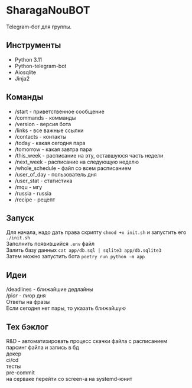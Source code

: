 # SharagaNouBOT
Telegram-бот для группы.

## Инструменты
- Python 3.11
- Python-telegram-bot
- Aiosqlite
- Jinja2

## Команды
- /start - приветственное сообщение
- /commands - комманды
- /version - версия бота
- /links - все важные ссылки
- /contacts - контакты
- /today - какая сегодня пара
- /tomorrow - какая завтра пара
- /this_week - расписание на эту, оставшуюся часть недели
- /next_week - расписание на следующую неделю 
- /whole_schedule - файл со всем расписанием
- /user_of_day - пользователь дня
- /user_stat - статистика
- /mqu - мгу
- /russia - russia
- /recipe - рецепт<br>

## Запуск
Для начала, надо дать права скрипту `chmod +x init.sh` и запустить его `./init.sh` <br>
Заполнить появившийся `.env` файл <br>
Залить базу данных `cat app/db.sql | sqlite3 app/db.sqlite3` <br>
Затем можно запустить бота `poetry run python -m app` <br>

## Идеи
/deadlines - ближайшие дедлайны <br>
/pi*or - пи*ор дня <br>
Ответы на фразы <br>
Если сегодня нет пары, то указать ближайшую

## Тех бэклог
R&D - автоматизировать процесс скачки файла с расписанием <br>
парсинг файла и запись в бд <br>
докер <br>
ci/cd <br>
тесты <br>
pre-commit <br>
на серваке перейти со screen-а на systemd-юнит <br>
